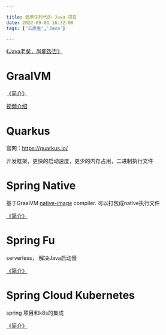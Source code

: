 ```yaml
---

title: 云原生时代的 Java 项目
date: 2022-09-01 16:32:00
tags: ['云原生','Java']

---
```






[《Java老矣，尚能饭否》](http://icyfenix.cn/tricks/2020/java-crisis/qcon.html)

# GraalVM

[《简介》](http://icyfenix.cn/tricks/2020/graalvm/)

[视频介绍](https://www.bilibili.com/video/BV1dV411r7ZC)

# Quarkus

官网：https://quarkus.io/

开发框架，更快的启动速度，更少的内存占用，二进制执行文件

# Spring Native

基于GraalVM [native-image](https://www.graalvm.org/reference-manual/native-image/) compiler. 可以打包成native执行文件

[《简介》](https://docs.spring.io/spring-native/docs/current/reference/htmlsingle/)

# Spring Fu 

serverless， 解决Java启动慢 

[《简介》](https://github.com/spring-projects-experimental/spring-fu)

# Spring Cloud Kubernetes

spring 项目和k8s的集成

[《简介》](https://spring.io/projects/spring-cloud-kubernetes#overview)





